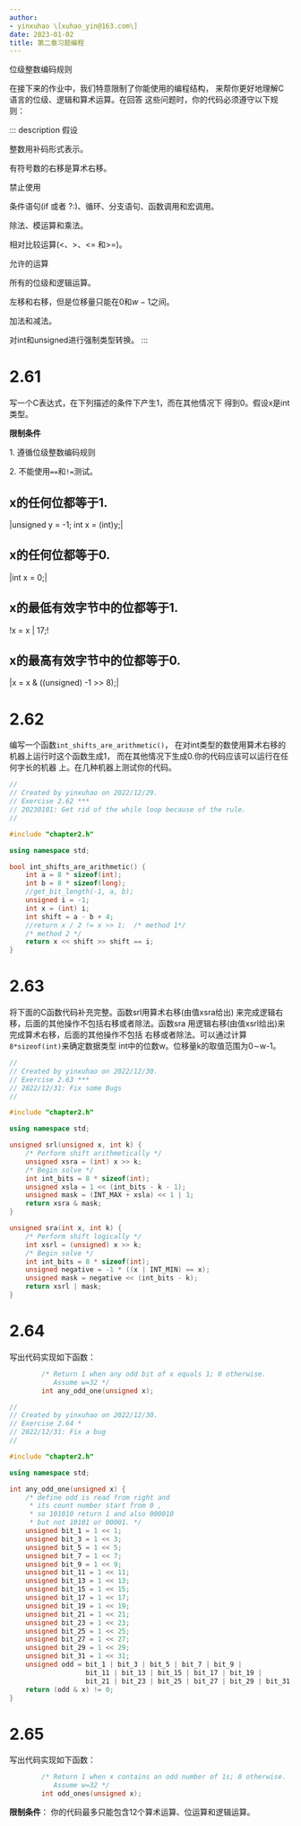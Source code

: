 ```yaml
---
author:
- yinxuhao \[xuhao_yin@163.com\]
date: 2023-01-02
title: 第二章习题编程
---
```


位级整数编码规则

在接下来的作业中，我们特意限制了你能使用的编程结构，
来帮你更好地理解C语言的位级、逻辑和算术运算。在回答
这些问题时，你的代码必须遵守以下规则：

::: description
假设

整数用补码形式表示。

有符号数的右移是算术右移。

禁止使用

条件语句(if 或者 ?:)、循环、分支语句、函数调用和宏调用。

除法、模运算和乘法。

相对比较运算(\<、\>、\<= 和\>=)。

允许的运算

所有的位级和逻辑运算。

左移和右移，但是位移量只能在0和$w-1$之间。

加法和减法。

对int和unsigned进行强制类型转换。
:::

# 2.61

写一个C表达式，在下列描述的条件下产生1，而在其他情况下
得到0。假设x是int类型。

**限制条件**

1\. 遵循位级整数编码规则

2\. 不能使用`==`和`!=`测试。

## x的任何位都等于1.

\|unsigned y = -1; int x = (int)y;\|

## x的任何位都等于0.

\|int x = 0;\|

## x的最低有效字节中的位都等于1.

!x = x \| 17;!

## x的最高有效字节中的位都等于0.

\|x = x & ((unsigned) -1 \>\> 8);\|

# 2.62

编写一个函数`int_shifts_are_arithmetic()`，
在对int类型的数使用算术右移的机器上运行时这个函数生成1，
而在其他情况下生成0.你的代码应该可以运行在任何字长的机器
上。在几种机器上测试你的代码。

``` C++
//
// Created by yinxuhao on 2022/12/29.
// Exercise 2.62 ***
// 20230101: Get rid of the while loop because of the rule.
//

#include "chapter2.h"

using namespace std;

bool int_shifts_are_arithmetic() {
    int a = 8 * sizeof(int);
    int b = 8 * sizeof(long);
    //get_bit_length(-1, a, b);
    unsigned i = -1;
    int x = (int) i;
    int shift = a - b + 4;
    //return x / 2 != x >> 1;  /* method 1*/
    /* method 2 */
    return x << shift >> shift == i;
}
```

# 2.63

将下面的C函数代码补充完整。函数srl用算术右移(由值xsra给出)
来完成逻辑右移，后面的其他操作不包括右移或者除法。函数sra
用逻辑右移(由值xsrl给出)来完成算术右移，后面的其他操作不包括
右移或者除法。可以通过计算`8*sizeof(int)`来确定数据类型
int中的位数w。位移量k的取值范围为0$\sim$w-1。

``` C++
//
// Created by yinxuhao on 2022/12/30.
// Exercise 2.63 ***
// 2022/12/31: Fix some Bugs
//

#include "chapter2.h"

using namespace std;

unsigned srl(unsigned x, int k) {
    /* Perform shift arithmetically */
    unsigned xsra = (int) x >> k;
    /* Begin solve */
    int int_bits = 8 * sizeof(int);
    unsigned xsla = 1 << (int_bits - k - 1);
    unsigned mask = (INT_MAX + xsla) << 1 | 1;
    return xsra & mask;
}

unsigned sra(int x, int k) {
    /* Perform shift logically */
    int xsrl = (unsigned) x >> k;
    /* Begin solve */
    int int_bits = 8 * sizeof(int);
    unsigned negative = -1 * ((x | INT_MIN) == x);
    unsigned mask = negative << (int_bits - k);
    return xsrl | mask;
}
```

# 2.64

写出代码实现如下函数：

``` C
        /* Return 1 when any odd bit of x equals 1; 0 otherwise.
           Assume w=32 */
        int any_odd_one(unsigned x);
```

``` C++
//
// Created by yinxuhao on 2022/12/30.
// Exercise 2.64 *
// 2022/12/31: Fix a bug
//

#include "chapter2.h"

using namespace std;

int any_odd_one(unsigned x) {
    /* define odd is read from right and
     * its count number start from 0 ,
     * so 101010 return 1 and also 000010
     * but not 10101 or 00001. */
    unsigned bit_1 = 1 << 1;
    unsigned bit_3 = 1 << 3;
    unsigned bit_5 = 1 << 5;
    unsigned bit_7 = 1 << 7;
    unsigned bit_9 = 1 << 9;
    unsigned bit_11 = 1 << 11;
    unsigned bit_13 = 1 << 13;
    unsigned bit_15 = 1 << 15;
    unsigned bit_17 = 1 << 17;
    unsigned bit_19 = 1 << 19;
    unsigned bit_21 = 1 << 21;
    unsigned bit_23 = 1 << 23;
    unsigned bit_25 = 1 << 25;
    unsigned bit_27 = 1 << 27;
    unsigned bit_29 = 1 << 29;
    unsigned bit_31 = 1 << 31;
    unsigned odd = bit_1 | bit_3 | bit_5 | bit_7 | bit_9 |
                   bit_11 | bit_13 | bit_15 | bit_17 | bit_19 |
                   bit_21 | bit_23 | bit_25 | bit_27 | bit_29 | bit_31;
    return (odd & x) != 0;
}
```

# 2.65

写出代码实现如下函数：

``` C
        /* Return 1 when x contains an odd number of 1s; 0 otherwise.
           Assume w=32 */
        int odd_ones(unsigned x);
```

**限制条件**： 你的代码最多只能包含12个算术运算、位运算和逻辑运算。
